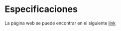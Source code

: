 # Especificaciones
La página web se puede encontrar en el siguiente [link](http://www.secundaria58vgm.com/Inicio.aspx)

